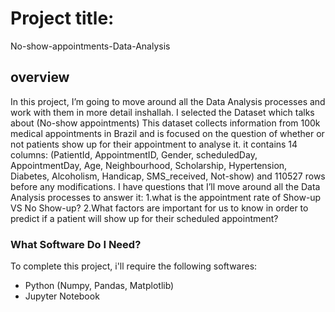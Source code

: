 # Project title:
No-show-appointments-Data-Analysis
## overview 
In this project, I’m going to move around all the Data Analysis processes and work with them in more detail inshallah. I selected the Dataset which talks about (No-show appointments) This dataset collects information from 100k medical appointments in Brazil and is focused on the question of whether or not patients show up for their appointment to analyse it. it contains 14 columns: (PatientId, AppointmentID, Gender, scheduledDay, AppointmentDay, Age, Neighbourhood, Scholarship, Hypertension, Diabetes, Alcoholism, Handicap, SMS_received, Not-show) and 110527 rows before any modifications. I have questions that I’ll move around all the Data Analysis processes to answer it:
1.what is the appointment rate of Show-up VS No Show-up?
2.What factors are important for us to know in order to predict if a patient will show up for their scheduled appointment?
### What Software Do I Need?

To complete this project, i'll require the following softwares:

- Python (Numpy, Pandas, Matplotlib)
- Jupyter Notebook
